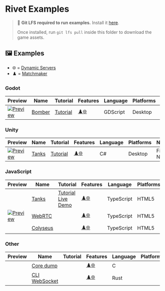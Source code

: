 # Rivet Examples

> 💾 **Git LFS required to run examples.** Install it [here](https://git-lfs.github.com/).
>
> Once installed, run `git lfs pull` inside this folder to download the game assets.

## 🖼️ Examples

- 🌐 = [Dynamic Servers](https://rivet.gg/docs/dynamic-servers)
- ♟️ = [Matchmaker](https://rivet.gg/docs/matchmaker)



### Godot

| Preview | Name | Tutorial | Features | Language | Platforms | Networking |
| ------- | ---- | -------- | -------- | -------- | --------- | ---------- |
| [![Preview](./godot/bomber/_media/preview_256.png)](./godot/bomber/) | [Bomber](./godot/bomber) | [Tutorial](https://rivet.gg/learn/godot/tutorials/crash-course)  | [♟️](https://rivet.gg/docs/matchmaker "♟️ Matchmaker")[🌐](https://rivet.gg/docs/dynamic-servers "🌐 Dynamic Servers") | GDScript | Desktop | High-Level Multiplayer |



### Unity

| Preview | Name | Tutorial | Features | Language | Platforms | Networking |
| ------- | ---- | -------- | -------- | -------- | --------- | ---------- |
| [![Preview](./unity/tanks-fishnet/_media/preview_256.png)](./unity/tanks-fishnet/) | [Tanks](./unity/tanks-fishnet) | [Tutorial](https://rivet.gg/learn/unity/tutorials/fishnet/crash-course)  | [♟️](https://rivet.gg/docs/matchmaker "♟️ Matchmaker")[🌐](https://rivet.gg/docs/dynamic-servers "🌐 Dynamic Servers") | C# | Desktop | Fish-Networking |



### JavaScript

| Preview | Name | Tutorial | Features | Language | Platforms | Networking | Rendering |
| ------- | ---- | -------- | -------- | -------- | --------- | ---------- | --------- |
|  | [Tanks](./javascript/tanks-socketio-canvas) | [Tutorial](https://rivet.gg/learn/html5/tutorials/tanks-canvas-socketio) [Live Demo](https://tanks.staging2.boatbumpers.io/) | [♟️](https://rivet.gg/docs/matchmaker "♟️ Matchmaker")[🌐](https://rivet.gg/docs/dynamic-servers "🌐 Dynamic Servers") | TypeScript | HTML5 | Socket.IO | Canvas |
| [![Preview](./javascript/webrtc/_media/preview_256.png)](./javascript/webrtc/) | [WebRTC](./javascript/webrtc) |   | [♟️](https://rivet.gg/docs/matchmaker "♟️ Matchmaker")[🌐](https://rivet.gg/docs/dynamic-servers "🌐 Dynamic Servers") | TypeScript | HTML5 | WebRTC |  |
|  | [Colyseus](./javascript/colyseus) |   | [♟️](https://rivet.gg/docs/matchmaker "♟️ Matchmaker")[🌐](https://rivet.gg/docs/dynamic-servers "🌐 Dynamic Servers") | TypeScript | HTML5 | Colyseus |  |



### Other

| Preview | Name | Tutorial | Features | Language | Platforms | Networking | Rendering |
| ------- | ---- | -------- | -------- | -------- | --------- | ---------- | --------- |
|  | [Core dump](./c/coredump) |   | [♟️](https://rivet.gg/docs/matchmaker "♟️ Matchmaker")[🌐](https://rivet.gg/docs/dynamic-servers "🌐 Dynamic Servers") | C |  |  |  |
|  | [CLI WebSocket](./rust/cli-websocket) |   | [♟️](https://rivet.gg/docs/matchmaker "♟️ Matchmaker")[🌐](https://rivet.gg/docs/dynamic-servers "🌐 Dynamic Servers") | Rust |  | WebSocket |  |


